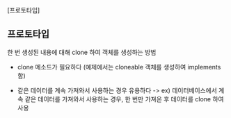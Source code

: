 [프로토타입]

## 프로토타입

한 번 생성된 내용에 대해 clone 하여 객체를 생성하는 방법

- clone 메소드가 필요하다 (예제에서는 cloneable 객체를 생성하여 implements함)

- 같은 데이터를 계속 가져와서 사용하는 경우 유용하다
 -> ex) 데이터베이스에서 계속 같은 데이터를 가져와서 사용하는 경우, 한 번만 가져온 후 데이터를 clone 하여 사용
 
